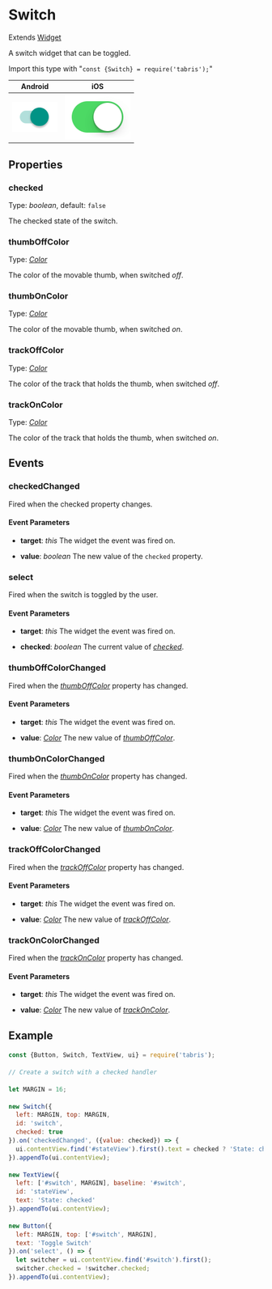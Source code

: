 ---
---
# Switch

Extends [Widget](Widget.md)

A switch widget that can be toggled.

Import this type with "`const {Switch} = require('tabris');`"

Android | iOS
--- | ---
![Switch on Android](img/android/Switch.png) | ![Switch on iOS](img/ios/Switch.png)

## Properties

### checked

Type: *boolean*, default: `false`

The checked state of the switch.

### thumbOffColor

Type: *[Color](../types.md#color)*

The color of the movable thumb, when switched *off*.

### thumbOnColor

Type: *[Color](../types.md#color)*

The color of the movable thumb, when switched *on*.

### trackOffColor

Type: *[Color](../types.md#color)*

The color of the track that holds the thumb, when switched *off*.

### trackOnColor

Type: *[Color](../types.md#color)*

The color of the track that holds the thumb, when switched *on*.


## Events

### checkedChanged

Fired when the checked property changes.

#### Event Parameters 

- **target**: *this*
    The widget the event was fired on.

- **value**: *boolean*
    The new value of the `checked` property.


### select

Fired when the switch is toggled by the user.

#### Event Parameters 

- **target**: *this*
    The widget the event was fired on.

- **checked**: *boolean*
    The current value of *[checked](#checked)*.


### thumbOffColorChanged

Fired when the [*thumbOffColor*](#thumbOffColor) property has changed.

#### Event Parameters 

- **target**: *this*
    The widget the event was fired on.

- **value**: *[Color](../types.md#color)*
    The new value of [*thumbOffColor*](#thumbOffColor).


### thumbOnColorChanged

Fired when the [*thumbOnColor*](#thumbOnColor) property has changed.

#### Event Parameters 

- **target**: *this*
    The widget the event was fired on.

- **value**: *[Color](../types.md#color)*
    The new value of [*thumbOnColor*](#thumbOnColor).


### trackOffColorChanged

Fired when the [*trackOffColor*](#trackOffColor) property has changed.

#### Event Parameters 

- **target**: *this*
    The widget the event was fired on.

- **value**: *[Color](../types.md#color)*
    The new value of [*trackOffColor*](#trackOffColor).


### trackOnColorChanged

Fired when the [*trackOnColor*](#trackOnColor) property has changed.

#### Event Parameters 

- **target**: *this*
    The widget the event was fired on.

- **value**: *[Color](../types.md#color)*
    The new value of [*trackOnColor*](#trackOnColor).





## Example

```js
const {Button, Switch, TextView, ui} = require('tabris');

// Create a switch with a checked handler

let MARGIN = 16;

new Switch({
  left: MARGIN, top: MARGIN,
  id: 'switch',
  checked: true
}).on('checkedChanged', ({value: checked}) => {
  ui.contentView.find('#stateView').first().text = checked ? 'State: checked' : 'State: unchecked';
}).appendTo(ui.contentView);

new TextView({
  left: ['#switch', MARGIN], baseline: '#switch',
  id: 'stateView',
  text: 'State: checked'
}).appendTo(ui.contentView);

new Button({
  left: MARGIN, top: ['#switch', MARGIN],
  text: 'Toggle Switch'
}).on('select', () => {
  let switcher = ui.contentView.find('#switch').first();
  switcher.checked = !switcher.checked;
}).appendTo(ui.contentView);
```